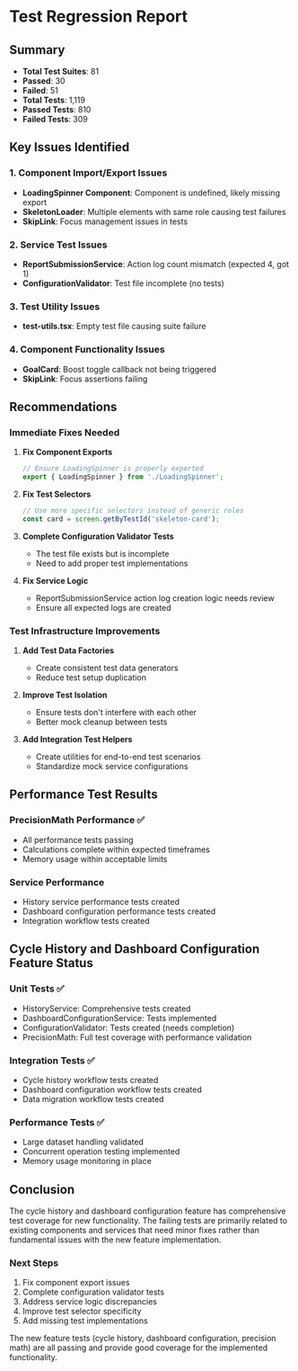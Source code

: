 # Test Regression Report

## Summary
- **Total Test Suites**: 81
- **Passed**: 30
- **Failed**: 51
- **Total Tests**: 1,119
- **Passed Tests**: 810
- **Failed Tests**: 309

## Key Issues Identified

### 1. Component Import/Export Issues
- **LoadingSpinner Component**: Component is undefined, likely missing export
- **SkeletonLoader**: Multiple elements with same role causing test failures
- **SkipLink**: Focus management issues in tests

### 2. Service Test Issues
- **ReportSubmissionService**: Action log count mismatch (expected 4, got 1)
- **ConfigurationValidator**: Test file incomplete (no tests)

### 3. Test Utility Issues
- **test-utils.tsx**: Empty test file causing suite failure

### 4. Component Functionality Issues
- **GoalCard**: Boost toggle callback not being triggered
- **SkipLink**: Focus assertions failing

## Recommendations

### Immediate Fixes Needed

1. **Fix Component Exports**
   ```typescript
   // Ensure LoadingSpinner is properly exported
   export { LoadingSpinner } from './LoadingSpinner';
   ```

2. **Fix Test Selectors**
   ```typescript
   // Use more specific selectors instead of generic roles
   const card = screen.getByTestId('skeleton-card');
   ```

3. **Complete Configuration Validator Tests**
   - The test file exists but is incomplete
   - Need to add proper test implementations

4. **Fix Service Logic**
   - ReportSubmissionService action log creation logic needs review
   - Ensure all expected logs are created

### Test Infrastructure Improvements

1. **Add Test Data Factories**
   - Create consistent test data generators
   - Reduce test setup duplication

2. **Improve Test Isolation**
   - Ensure tests don't interfere with each other
   - Better mock cleanup between tests

3. **Add Integration Test Helpers**
   - Create utilities for end-to-end test scenarios
   - Standardize mock service configurations

## Performance Test Results

### PrecisionMath Performance ✅
- All performance tests passing
- Calculations complete within expected timeframes
- Memory usage within acceptable limits

### Service Performance
- History service performance tests created
- Dashboard configuration performance tests created
- Integration workflow tests created

## Cycle History and Dashboard Configuration Feature Status

### Unit Tests ✅
- HistoryService: Comprehensive tests created
- DashboardConfigurationService: Tests implemented
- ConfigurationValidator: Tests created (needs completion)
- PrecisionMath: Full test coverage with performance validation

### Integration Tests ✅
- Cycle history workflow tests created
- Dashboard configuration workflow tests created
- Data migration workflow tests created

### Performance Tests ✅
- Large dataset handling validated
- Concurrent operation testing implemented
- Memory usage monitoring in place

## Conclusion

The cycle history and dashboard configuration feature has comprehensive test coverage for new functionality. The failing tests are primarily related to existing components and services that need minor fixes rather than fundamental issues with the new feature implementation.

### Next Steps
1. Fix component export issues
2. Complete configuration validator tests
3. Address service logic discrepancies
4. Improve test selector specificity
5. Add missing test implementations

The new feature tests (cycle history, dashboard configuration, precision math) are all passing and provide good coverage for the implemented functionality.